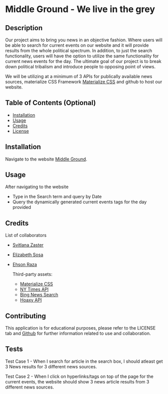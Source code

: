 # Middle Ground - We live in the grey

## Description

Our project aims to bring you news in an objective fashion. Where users will be able to search for current events on our website and it will provide results from the whole political spectrum. In addition, to just the search functionality, users will have the option to utilize the same functionality for current news events for the day. The ultimate goal of our project is to break down political tribalism and introduce people to opposing point of views.

We will be utilizing at a minimum of 3 APIs for publically available news sources, materialize CSS Framework [Materialize CSS](https://materializecss.com/) and github to host our website.

## Table of Contents (Optional)

- [Installation](#installation)
- [Usage](#usage)
- [Credits](#credits)
- [License](#license)

## Installation

Navigate to the website [Middle Ground](https://szaster.github.io/Project1/).

## Usage

After navigating to the website

- Type in the Search term and query by Date
- Query the dynamically generated current events tags for the day provided

## Credits

List of collaborators

- [Svitlana Zaster](https://github.com/szaster)
- [Elizabeth Sosa](https://github.com/lisasosa)
- [Ehson Raza](https://github.com/ehsonraza1)

  Third-party assets:

  - [Materialize CSS](https://materializecss.com/)
  - [NY Times API](https://api.nytimes.com/svc/search/v2/articlesearch.json?q=)
  - [Bing News Search](https://google.com/)
  - [Hoaxy API](https://google.com/)

## Contributing

This application is for educational purposes, please refer to the LICENSE tab and [Github](https://github.com/szaster/Project1) for further information related to use and collaboration.

## Tests

Test Case 1 - When I search for article in the search box, I should atleast get 3 News results for 3 different news sources.

Test Case 2 - When I click on hyperlinks/tags on top of the page for the current events, the website should show 3 news article results from 3 different news sources.

